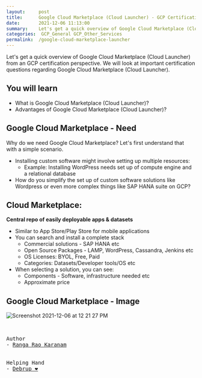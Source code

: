 ```yaml
---
layout:     post
title:      Google Cloud Marketplace (Cloud Launcher) - GCP Certification Cheat Sheet
date:       2021-12-06 11:13:00
summary:    Let's get a quick overview of Google Cloud Marketplace (Cloud Launcher) from an GCP certification perspective. We will look at important certification questions regarding Google Cloud Marketplace (Cloud Launcher).
categories:  GCP_General GCP_Other_Services
permalink:  /google-cloud-marketplace-launcher
---
```


Let's get a quick overview of Google Cloud Marketplace (Cloud Launcher) from an GCP certification perspective. We will look at important certification questions regarding Google Cloud Marketplace (Cloud Launcher).

## You will learn
- What is Google Cloud Marketplace (Cloud Launcher)?
- Advantages of Google Cloud Marketplace (Cloud Launcher)?

## Google Cloud Marketplace - Need

Why do we need Google Cloud Marketplace?
Let's first understand that with a simple scenario.

- Installing custom software might involve setting up multiple resources:
   - Example: Installing WordPress needs set up of compute engine and a relational database
- How do you simplify the set up of custom software solutions like Wordpress or even more complex things like SAP HANA suite on GCP?

## Cloud Marketplace:
**Central repo of easily deployable apps & datasets**
   - Similar to App Store/Play Store for mobile applications
   - You can search and install a complete stack
       - Commercial solutions - SAP HANA etc
       - Open Source Packages - LAMP, WordPress, Cassandra, Jenkins etc
       - OS Licenses: BYOL, Free, Paid
       - Categories: Datasets/Developer tools/OS etc
   - When selecting a solution, you can see:
       - Components - Software, infrastructure needed etc
       - Approximate price

## Google Cloud Marketplace - Image

![Screenshot 2021-12-06 at 12 21 27 PM](https://user-images.githubusercontent.com/57451228/144800894-de2fe751-478a-4040-8966-b004771e720d.png)



<BR/>


<pre>
Author
- <a href="https://www.linkedin.com/in/rangakaranam/">Ranga Rao Karanam</a>
<br/>
Helping Hand
- <a href="https://www.linkedin.com/in/debrup-365/">Debrup ❤️</a>
</pre>
